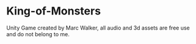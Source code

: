 # King-of-Monsters

Unity Game created by Marc Walker, all audio and 3d assets are free use and do not belong to me.
